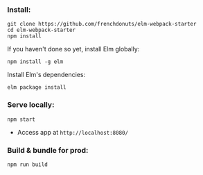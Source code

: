 ### Install:
```
git clone https://github.com/frenchdonuts/elm-webpack-starter
cd elm-webpack-starter
npm install
```


If you haven't done so yet, install Elm globally:
```
npm install -g elm
```

Install Elm's dependencies:
```
elm package install
```

### Serve locally:
```
npm start
```
* Access app at `http://localhost:8080/`


### Build & bundle for prod:
```
npm run build
```
